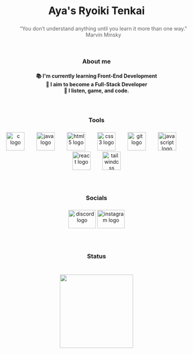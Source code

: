 <h1 align="center">Aya's Ryoiki Tenkai</h1>

###

<blockquote style="border: 0;">
  <p align="center">“You don’t understand anything until you learn it more than one way.” <br/> Marvin Minsky</p>
</blockquote>

<br/>
<h3 align="center">About me</h3>

<h4 align="center">📚 I'm currently learning Front-End Development<br>🎯 I aim to become a Full-Stack Developer<br>🎲 I listen, game, and code.</h4>

###
<br/>
<h3 align="center">Tools</h3>

###

<div align="center">
  <img src="https://cdn.jsdelivr.net/gh/devicons/devicon/icons/c/c-original.svg" height="50" alt="c logo"  />
  <img width="25" />
  <img src="https://cdn.jsdelivr.net/gh/devicons/devicon/icons/java/java-original.svg" height="50" alt="java logo"  />
  <img width="25" />
  <img src="https://cdn.jsdelivr.net/gh/devicons/devicon/icons/html5/html5-original.svg" height="50" alt="html5 logo"  />
  <img width="25" />
  <img src="https://cdn.jsdelivr.net/gh/devicons/devicon/icons/css3/css3-original.svg" height="50" alt="css3 logo"  />
  <img width="25" />
  <img src="https://cdn.jsdelivr.net/gh/devicons/devicon/icons/git/git-original.svg" height="50" alt="git logo"  />
  <img width="25" />
  <img src="https://cdn.jsdelivr.net/gh/devicons/devicon/icons/javascript/javascript-original.svg" height="50" alt="javascript logo"  />
  <img width="25" />
  <img src="https://cdn.jsdelivr.net/gh/devicons/devicon/icons/react/react-original.svg" height="50" alt="react logo"  />
  <img width="25" />
  <img src="https://cdn.simpleicons.org/tailwindcss/06B6D4" height="50" alt="tailwindcss logo"  />
</div>

###
<br/>
<h3 align="center">Socials</h3>

###

<div align="center">
  <img src="https://raw.githubusercontent.com/maurodesouza/profile-readme-generator/master/src/assets/icons/social/discord/default.svg" width="75" height="50" alt="discord logo"  />
  <img src="https://raw.githubusercontent.com/maurodesouza/profile-readme-generator/master/src/assets/icons/social/instagram/default.svg" width="75" height="50" alt="instagram logo"  />
</div>

###
<br/>
<h3 align="center">Status</h3>

###
<br/>
<div align="center">
  <img height="200" src="https://steamuserimages-a.akamaihd.net/ugc/253713388288879416/0D15117E09332AD3BE89FBCD6CE9CFF3ACBAD6C6/?imw=5000&imh=5000&ima=fit&impolicy=Letterbox&imcolor=%23000000&letterbox=false"  />
</div>

###
